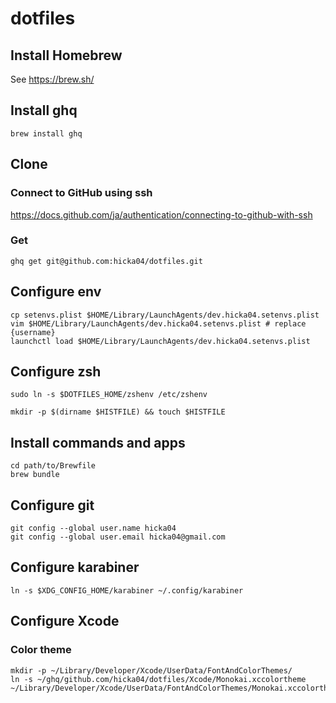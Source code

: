 # dotfiles
## Install Homebrew
See https://brew.sh/

## Install ghq
```
brew install ghq
```

## Clone
### Connect to GitHub using ssh
https://docs.github.com/ja/authentication/connecting-to-github-with-ssh

### Get
```
ghq get git@github.com:hicka04/dotfiles.git
```

## Configure env
```
cp setenvs.plist $HOME/Library/LaunchAgents/dev.hicka04.setenvs.plist
vim $HOME/Library/LaunchAgents/dev.hicka04.setenvs.plist # replace {username}
launchctl load $HOME/Library/LaunchAgents/dev.hicka04.setenvs.plist
```

## Configure zsh
```
sudo ln -s $DOTFILES_HOME/zshenv /etc/zshenv
```

```
mkdir -p $(dirname $HISTFILE) && touch $HISTFILE
```

## Install commands and apps
```
cd path/to/Brewfile
brew bundle
```

## Configure git
```
git config --global user.name hicka04
git config --global user.email hicka04@gmail.com
```

## Configure karabiner
```
ln -s $XDG_CONFIG_HOME/karabiner ~/.config/karabiner
```

## Configure Xcode
### Color theme
```
mkdir -p ~/Library/Developer/Xcode/UserData/FontAndColorThemes/
ln -s ~/ghq/github.com/hicka04/dotfiles/Xcode/Monokai.xccolortheme ~/Library/Developer/Xcode/UserData/FontAndColorThemes/Monokai.xccolortheme
```
